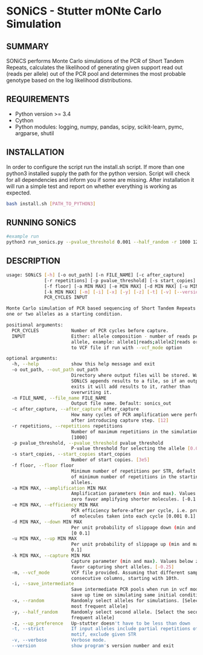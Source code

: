 # SONiCS - Stutter mONte Carlo Simulation

## SUMMARY

SONiCS performs Monte Carlo simulations of the PCR of Short Tandem Repeats, calculates the likelihood of generating given support read out (reads per allele) out of the PCR pool and determines the most probable genotype based on the log likelihood distributions.

## REQUIREMENTS

* Python version >= 3.4 
* Cython
* Python modules: logging, numpy, pandas, scipy, scikit-learn, pymc, argparse, shutil

## INSTALLATION

In order to configure the script run the install.sh script. If more than one python3 installed supply the path for the python version. Script will check for all dependencies and inform you if some are missing. After installation it will run a simple test and report on whether everything is working as expected.

```bash
bash install.sh [PATH_TO_PYTHON3]
```

## RUNNING SONiCS

```bash
#example run
python3 run_sonics.py --pvalue_threshold 0.001 --half_random -r 1000 12 "5|1;6|1;7|5;8|11;9|20;10|24;11|2;12|1"
```

## DESCRIPTION

```bash
usage: SONiCS [-h] [-o out_path] [-n FILE_NAME] [-c after_capture]
              [-r repetitions] [-p pvalue_threshold] [-s start_copies]
              [-f floor] [-a MIN MAX] [-e MIN MAX] [-d MIN MAX] [-u MIN MAX]
              [-k MIN MAX] [-m] [-i] [-x] [-y] [-z] [-t] [-v] [--version]
              PCR_CYCLES INPUT

Monte Carlo simulation of PCR based sequencing of Short Tandem Repeats with
one or two alleles as a starting condition.

positional arguments:
  PCR_CYCLES            Number of PCR cycles before capture.
  INPUT                 Either: allele composition - number of reads per
                        allele, example: allele1|reads;allele2|reads or path
                        to VCF file if run with --vcf_mode option

optional arguments:
  -h, --help            show this help message and exit
  -o out_path, --out_path out_path
                        Directory where output files will be stored. Warning:
                        SONiCS appends results to a file, so if an output file
                        exits it will add results to it, rather than
                        overwriting it.
  -n FILE_NAME, --file_name FILE_NAME
                        Output file name. Default: sonics_out
  -c after_capture, --after_capture after_capture
                        How many cycles of PCR amplification were performed
                        after introducing capture step. [12]
  -r repetitions, --repetitions repetitions
                        Number of maximum repetitions in the simulations
                        [1000]
  -p pvalue_threshold, --pvalue_threshold pvalue_threshold
                        P-value threshold for selecting the allele [0.01]
  -s start_copies, --start_copies start_copies
                        Number of start copies. [3e5]
  -f floor, --floor floor
                        Minimum number of repetitions per STR, default: 5 less
                        of minimum number of repetitions in the starting
                        alleles.
  -a MIN MAX, --amplification MIN MAX
                        Amplification parameters (min and max). Values below
                        zero favor amplifying shorter molecules. [-0.1 0.1]
  -e MIN MAX, --efficiency MIN MAX
                        PCR efficiency before-after per cycle, i.e. proportion
                        of molecules taken into each cycle [0.001 0.1]
  -d MIN MAX, --down MIN MAX
                        Per unit probability of slippage down (min and max).
                        [0 0.1]
  -u MIN MAX, --up MIN MAX
                        Per unit probability of slippage up (min and max). [0
                        0.1]
  -k MIN MAX, --capture MIN MAX
                        Capture parameter (min and max). Values below zero
                        favor capturing short alleles. [-0.25]
  -m, --vcf_mode        VCF file provided. Assuming that different samples in
                        consecutive columns, starting with 10th.
  -i, --save_intermediate
                        Save intermediate PCR pools when run in vcf mode to
                        save up time on simulating same initial conditions.
  -x, --random          Randomly select alleles for simulations. [Select the
                        most frequent allele]
  -y, --half_random     Randomly select second allele. [Select the second most
                        frequent allele]
  -z, --up_preference   Up-stutter doesn't have to be less than down
  -t, --strict          If input alleles include partial repetitions of the
                        motif, exclude given STR
  -v, --verbose         Verbose mode.
  --version             show program's version number and exit
```
